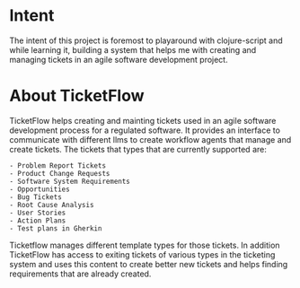 # Intent
The intent of this project is foremost to playaround with clojure-script and while learning it, building a system that helps me with creating and managing tickets in an agile software development project.   

# About TicketFlow
TicketFlow helps creating and mainting tickets used in an agile software development process for a regulated software. It provides an interface to communicate with different llms to create workflow agents that manage and create tickets. The tickets that types that are currently supported are:
    
    - Problem Report Tickets
    - Product Change Requests
    - Software System Requirements
    - Opportunities
    - Bug Tickets
    - Root Cause Analysis
    - User Stories
    - Action Plans
    - Test plans in Gherkin

Ticketflow manages different template types for those tickets. In addition TicketFlow has access to exiting tickets of various types in the ticketing system and uses this content to create better new tickets and helps finding requirements that are already created.


